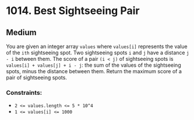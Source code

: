 # 1014. Best Sightseeing Pair

## Medium

You are given an integer array `values` where `values[i]` represents the value of the `ith` sightseeing spot. Two
sightseeing spots `i` and `j` have a distance `j - i` between them. The score of a pair `(i < j)` of sightseeing spots
is `values[i] + values[j] + i - j`: the sum of the values of the sightseeing spots, minus the distance between them.
Return the maximum score of a pair of sightseeing spots.

### Constraints:

- `2 <= values.length <= 5 * 10^4`
- `1 <= values[i] <= 1000`
